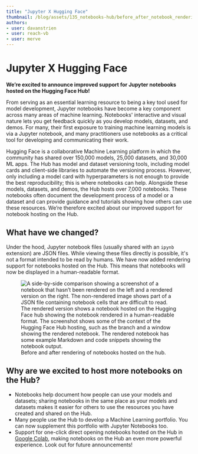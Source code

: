 ```yaml
---
title: "Jupyter X Hugging Face" 
thumbnail: /blog/assets/135_notebooks-hub/before_after_notebook_rendering.png
authors:
- user: davanstrien
- user: reach-vb 
- user: merve
---
```


<h1> Jupyter X Hugging Face </h1>


**We’re excited to announce improved support for Jupyter notebooks hosted on the Hugging Face Hub!**

From serving as an essential learning resource to being a key tool used for model development, Jupyter notebooks have become a key component across many areas of machine learning. Notebooks' interactive and visual nature lets you get feedback quickly as you develop models, datasets, and demos. For many, their first exposure to training machine learning models is via a Jupyter notebook, and many practitioners use notebooks as a critical tool for developing and communicating their work. 

Hugging Face is a collaborative Machine Learning platform in which the community has shared over 150,000 models, 25,000 datasets, and 30,000 ML apps. The Hub has model and dataset versioning tools, including model cards and client-side libraries to automate the versioning process. However, only including a model card with hyperparameters is not enough to provide the best reproducibility; this is where notebooks can help. Alongside these models, datasets, and demos, the Hub hosts over 7,000 notebooks. These notebooks often document the development process of a model or a dataset and can provide guidance and tutorials showing how others can use these resources. We’re therefore excited about our improved support for notebook hosting on the Hub. 

## What have we changed? 

Under the hood, Jupyter notebook files (usually shared with an `ipynb` extension) are JSON files. While viewing these files directly is possible, it's not a format intended to be read by humans. We have now added rendering support for notebooks hosted on the Hub. This means that notebooks will now be displayed in a human-readable format. 

<figure>
  <img src="/blog/assets/135_notebooks-hub/before_after_notebook_rendering.png" alt="A side-by-side comparison showing a screenshot of a notebook that hasn’t been rendered on the left and a rendered version on the right.  The non-rendered image shows part of a JSON file containing notebook cells that are difficult to read. The rendered version shows a notebook hosted on the Hugging Face hub showing the notebook rendered in a human-readable format. The screenshot shows some of the context of the Hugging Face Hub hosting, such as the branch and a window showing the rendered notebook. The rendered notebook has some example Markdown and code snippets showing the notebook output. "/>
  <figcaption>Before and after rendering of notebooks hosted on the hub.</figcaption>
</figure>

## Why are we excited to host more notebooks on the Hub? 

- Notebooks help document how people can use your models and datasets; sharing notebooks in the same place as your models and datasets makes it easier for others to use the resources you have created and shared on the Hub. 
- Many people use the Hub to develop a Machine Learning portfolio. You can now supplement this portfolio with Jupyter Notebooks too. 
- Support for one-click direct opening notebooks hosted on the Hub in [Google Colab](https://medium.com/google-colab/hugging-face-notebooks-x-colab-722d91e05e7c), making notebooks on the Hub an even more powerful experience. Look out for future announcements! 


